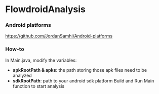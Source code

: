 # FlowdroidAnalysis

### Android platforms
https://github.com/JordanSamhi/Android-platforms


### How-to
In Main.java, modify the variables:
- **apkRootPath & apks**: the path storing those apk files need to be analyzed
- **sdkRootPath**: path to your android sdk platform
  Build and Run Main function to start analysis
